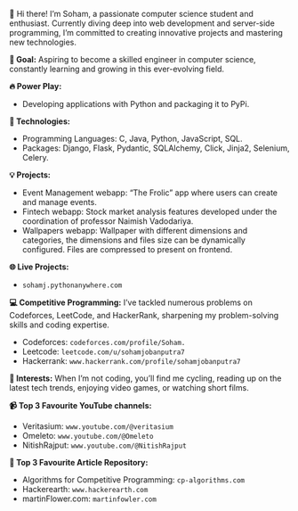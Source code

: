 👋 Hi there! I’m Soham, a passionate computer science student and enthusiast. Currently diving deep into web development and server-side programming, I’m committed to creating innovative projects and mastering new technologies.

**🎯 Goal:** Aspiring to become a skilled engineer in computer science, constantly learning and growing in this ever-evolving field.

**🔥 Power Play:**
- Developing applications with Python and packaging it to PyPi.

**🔧 Technologies:**
- Programming Languages: C, Java, Python, JavaScript, SQL. 
- Packages: Django, Flask, Pydantic, SQLAlchemy, Click, Jinja2, Selenium, Celery.

**💡 Projects:**
- Event Management webapp: “The Frolic” app where users can create and manage events.
- Fintech webapp: Stock market analysis features developed under the coordination of professor
Naimish Vadodariya.
- Wallpapers webapp: Wallpaper with different dimensions and categories, the dimensions and files size can be dynamically configured. Files are compressed to present on frontend. 

**🌐 Live Projects:**
- `sohamj.pythonanywhere.com`

**💻 Competitive Programming:** 
I’ve tackled numerous problems on Codeforces, LeetCode, and HackerRank, sharpening my problem-solving skills and coding expertise.
- Codeforces: `codeforces.com/profile/Soham.`
- Leetcode: `leetcode.com/u/sohamjobanputra7`
- Hackerrank: `www.hackerrank.com/profile/sohamjobanputra7`

**🚴 Interests:** When I’m not coding, you’ll find me cycling, reading up on the latest tech trends, enjoying video games, or watching short films.

**📹 Top 3 Favourite YouTube channels:**
- Veritasium: `www.youtube.com/@veritasium`
- Omeleto: `www.youtube.com/@Omeleto`
- NitishRajput: `www.youtube.com/@NitishRajput`

**📰 Top 3 Favourite Article Repository:**
- Algorithms for Competitive Programming: `cp-algorithms.com`
- Hackerearth: `www.hackerearth.com`
- martinFlower.com: `martinfowler.com`
